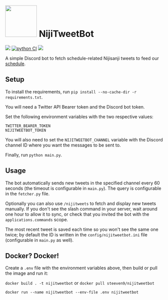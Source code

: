 # <img src="logo.png" width="100"> NijiTweetBot

[![](https://img.shields.io/github/license/Steeven9/NijiTweetBot)](/LICENSE)
[![python CI](https://github.com/Steeven9/NijiTweetBot/actions/workflows/docker-image.yml/badge.svg)](https://github.com/Steeven9/NijiTweetBot/actions/workflows/docker-image.yml)
![](https://img.shields.io/tokei/lines/github/Steeven9/NijiTweetBot)

A simple Discord bot to fetch schedule-related Nijisanji tweets to
feed our [schedule](https://nijien.vercel.app).

## Setup

To install the requirements, run `pip install --no-cache-dir -r requirements.txt`.

You will need a Twitter API Bearer token and the Discord bot token.

Set the following environment variables with the two respective values:

```
TWITTER_BEARER_TOKEN
NIJITWEETBOT_TOKEN
```

You will also need to set the `NIJITWEETBOT_CHANNEL` variable with the
Discord channel ID where you want the messages to be sent to.

Finally, run `python main.py`.

## Usage

The bot automatically sends new tweets in the specified channel every 60 seconds
(the timeout is configurable in `main.py`). The query is configurable in the
`fetcher.py` file.

Optionally you can also use `/nijitweets` to fetch and display new tweets manually.
If you don't see the slash command in your server, wait around one hour to allow it
to sync, or check that you invited the bot with the `applications.commands` scope.

The most recent tweet is saved each time so you won't see the same one twice;
by default the ID is written in the `config/nijitweetbot.ini` file
(configurable in `main.py` as well).

## Docker? Docker!

Create a `.env` file with the environment variables above, then build or pull the image and run it:

`docker build . -t nijitweetbot` or `docker pull steeven9/nijitweetbot`

`docker run --name nijitweetbot --env-file .env nijitweetbot`
